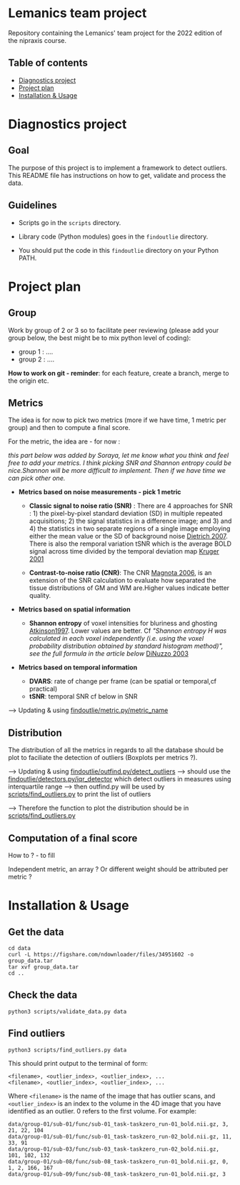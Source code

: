 # Lemanics team project

Repository containing the Lemanics' team project for the 2022 edition of the nipraxis course.


## Table of contents
<!--  comment * [General information](#General-information) 
README/
[steps](README.md#installation--usage -->
* [Diagnostics project](#diagnostics-project)
* [Project plan](#project-plan)
* [Installation & Usage](#installation--usage)

<!-- * [Common](#Common issues - debugging)
* [Example](#Example)-->

# Diagnostics project
## Goal
The purpose of this project is to implement a framework to detect outliers.
This README file has instructions on how to get, validate and process the data.

## Guidelines
- Scripts go in the `scripts` directory.

- Library code (Python modules) goes in the `findoutlie` directory.

- You should put the code in this `findoutlie` directory on your Python PATH.

# Project plan
## Group
Work by group of 2 or 3 so to facilitate peer reviewing (please add your group below, the best might be to mix python level of coding):
- group 1 : ....
- group 2 : ....

**How to work on git - reminder**: for each feature, create a branch, merge to the origin etc. 

## Metrics
The idea is for now to pick two metrics (more if we have time, 1 metric per group) and then to compute a final score. 

For the metric, the idea are - for now :

*this part below was added by Soraya, let me know what you think and feel free to add your metrics. I think picking SNR and Shannon entropy could be nice.Shannon will be more difficult to implement. Then if we have time we can pick other one.*

- **Metrics based on noise measurements - pick 1 metric**
    - **Classic signal to noise ratio (SNR)** : There are 4 approaches for SNR : 1) the pixel-by-pixel standard deviation (SD) in multiple repeated acquisitions; 2) the signal statistics in a difference image; and 3) and 4) the statistics in two separate regions of a single image employing either the mean value or the SD of background noise [Dietrich 2007](https://onlinelibrary.wiley.com/doi/10.1002/jmri.20969). There is also the remporal variation tSNR which is the average BOLD signal across time divided by the temporal deviation map [Kruger 2001](https://onlinelibrary.wiley.com/doi/10.1002/mrm.1240)

    - **Contrast-to-noise ratio (CNR)**: The CNR [Magnota 2006](https://link.springer.com/article/10.1007/s10278-006-0264-x), is an extension of the SNR calculation to evaluate how separated the tissue distributions of GM and WM are.Higher values indicate better quality. 
    
- **Metrics based on spatial information**
    - **Shannon entropy** of voxel intensities for bluriness and ghosting [Atkinson1997](https://ieeexplore.ieee.org/document/650886). Lower values are better.
    Cf *"Shannon entropy H was calculated in each voxel independently (i.e. using the voxel probability distribution obtained by standard histogram method)", see the full formula in the article below* [DiNuzzo 2003](https://www.researchgate.net/publication/277668496_Shannon_entropy_method_applied_to_fMRI_data_series_during_evoked_and_resting_state_activity)


- **Metrics based on temporal information**
    - **DVARS**: rate of change per frame (can be spatial or temporal,cf practical)
    - **tSNR**: temporal SNR cf below in SNR

--> Updating & using [findoutlie/metric.py/metric_name](/findoutlie/metric.py)

## Distribution
The distribution of all the metrics in regards to all the database should be plot to faciliate the detection of outliers (Boxplots per metrics ?).

--> Updating & using [findoutlie/outfind.py/detect_outliers](/findoutlie/outfind.py)
    --> should use the [findoutlie/detectors.py/iqr_detector](/findoutlie/detectors.py) which detect outliers in measures using interquartile range
    --> then outfind.py will be used by [scripts/find_outliers.py](/scripts/find_outliers.py) to print the list of outliers

--> Therefore the function to plot the distribution should be in [scripts/find_outliers.py](/scripts/find_outliers.py) 

## Computation of a final score
How to ? - to fill

Independent metric, an array ? Or different weight should be attributed per metric ?

# Installation & Usage
## Get the data

```
cd data
curl -L https://figshare.com/ndownloader/files/34951602 -o group_data.tar
tar xvf group_data.tar
cd ..
```

## Check the data

```
python3 scripts/validate_data.py data
```

## Find outliers

```
python3 scripts/find_outliers.py data
```

This should print output to the terminal of form:

```
<filename>, <outlier_index>, <outlier_index>, ...
<filename>, <outlier_index>, <outlier_index>, ...
```

Where `<filename>` is the name of the image that has outlier scans, and
`<outlier_index>` is an index to the volume in the 4D image that you have
identified as an outlier.  0 refers to the first volume.  For example:

```
data/group-01/sub-01/func/sub-01_task-taskzero_run-01_bold.nii.gz, 3, 21, 22, 104
data/group-01/sub-01/func/sub-01_task-taskzero_run-02_bold.nii.gz, 11, 33, 91
data/group-01/sub-03/func/sub-03_task-taskzero_run-02_bold.nii.gz, 101, 102, 132
data/group-01/sub-08/func/sub-08_task-taskzero_run-01_bold.nii.gz, 0, 1, 2, 166, 167
data/group-01/sub-09/func/sub-08_task-taskzero_run-01_bold.nii.gz, 3
```
